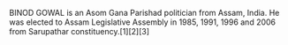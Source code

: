 BINOD GOWAL is an Asom Gana Parishad politician from Assam, India. He was elected to Assam Legislative Assembly in 1985, 1991, 1996 and 2006 from Sarupathar constituency.[1][2][3]
